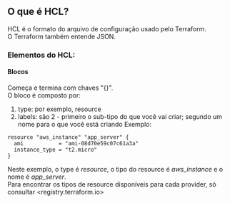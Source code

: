 ## O que é HCL?

HCL é o formato do arquivo de configuração usado pelo Terraform.  
O Terraform também entende JSON.  

### Elementos do HCL:

#### Blocos

Começa e termina com chaves "{}".  
O bloco é composto por:
1. type: por exemplo, resource
2. labels: são 2 - primeiro o sub-tipo do que você vai criar; segundo um nome para o que você está criando
Exemplo:  
```
resource "aws_instance" "app_server" {
  ami           = "ami-08d70e59c07c61a3a"
  instance_type = "t2.micro"
}
```
Neste exemplo, o type é *resource*, o tipo do resource é *aws_instance* e o nome é *app_server*.  
Para encontrar os tipos de resource disponíveis para cada provider, só consultar <registry.terraform.io>  
